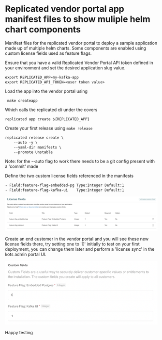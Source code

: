 # Replicated vendor portal app manifest files to show muliple helm chart components
Manifest files for the replicated vendor portal to deploy a sample application made up of multiple helm charts.  Some components are enabled using custom license fields used as feature flags.

Ensure that you have a valid Replicated Vendor Portal API token defined in your environment and set the desired application slug value.

```
export REPLICATED_APP=my-kafka-app
export REPLICATED_API_TOKEN=<user token value>
```

Load the app into the vendor portal using
```
 make createapp
```

Which calls the replicated cli under the covers
```
replicated app create ${REPLICATED_APP}
```

Create your first release using `make release`
```
replicated release create \
	--auto -y \
	--yaml-dir manifests \
	--promote Unstable
```
Note: for the --auto flag to work there needs to be a git config present with a 'commit' made

Define the two custom license fields referenced in the manifests
```
- Field:feature-flag-embedded-pg Type:Integer Default:1
- Field:feature-flag-kafka-ui    Type:Integer Default:1
```
![Custom License Fields](images/custom-license-fields.png)

Create an end customer in the vendor portal and you will see these new license fields there, try setting one to '0' initially to test on your first deployment, you can change them later and perform a 'license sync' in the kots admin portal UI.

![Customer License Field Values](images/custom-license-field-values.png)

Happy testing


